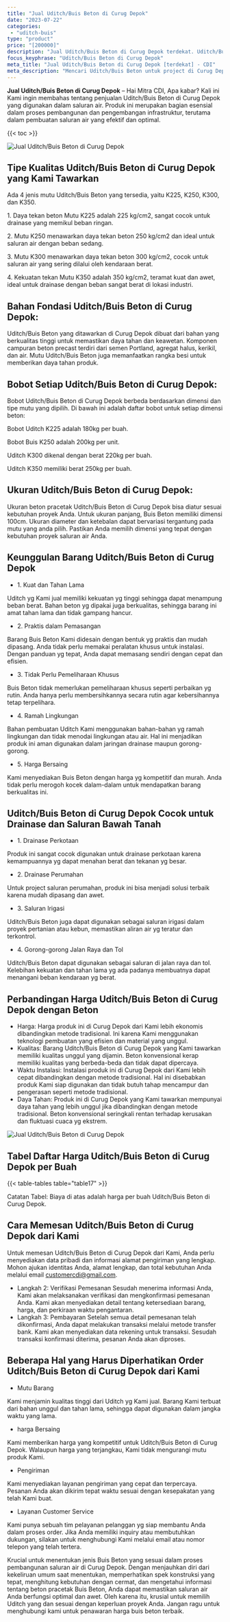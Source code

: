 ```yaml
---
title: "Jual Uditch/Buis Beton di Curug Depok"
date: "2023-07-22"
categories:
 - "uditch-buis"
type: "product"
price: "[200000]"
description: "Jual Uditch/Buis Beton di Curug Depok terdekat. Uditch/Buis Beton ini umumnya diaplikasaikan dalam project konstruksi sebagai drainase yang handal dan awet. Hubungi kami untuk mendapatkan lebih lanjut."
focus_keyphrase: "Uditch/Buis Beton di Curug Depok"
meta_title: "Jual Uditch/Buis Beton di Curug Depok [terdekat] - CDI"
meta_description: "Mencari Uditch/Buis Beton untuk project di Curug Depok? Kami menawarkan Uditch/Buis Beton yang berkualitas untuk infrastruktur saluran pembuangan. Segera dapatkan penawaran terbaik sekarang."
---
```


**Jual Uditch/Buis Beton di Curug Depok** – Hai Mitra CDI, Apa kabar? Kali ini Kami ingin membahas tentang penjualan Uditch/Buis Beton di Curug Depok yang digunakan dalam saluran air. Produk ini merupakan bagian esensial dalam proses pembangunan dan pengembangan infrastruktur, terutama dalam pembuatan saluran air yang efektif dan optimal.

{{< toc >}}

![Jual Uditch/Buis Beton di Curug Depok](/images/uditch-buis/uditch-beton-14.jpg)

## Tipe Kualitas Uditch/Buis Beton di Curug Depok yang Kami Tawarkan

Ada 4 jenis mutu Uditch/Buis Beton yang tersedia, yaitu K225, K250, K300, dan K350.

1\. Daya tekan beton Mutu K225 adalah 225 kg/cm2, sangat cocok untuk drainase yang memikul beban ringan.

2\. Mutu K250 menawarkan daya tekan beton 250 kg/cm2 dan ideal untuk saluran air dengan beban sedang.

3\. Mutu K300 menawarkan daya tekan beton 300 kg/cm2, cocok untuk saluran air yang sering dilalui oleh kendaraan berat.

4\. Kekuatan tekan Mutu K350 adalah 350 kg/cm2, teramat kuat dan awet, ideal untuk drainase dengan beban sangat berat di lokasi industri.

## Bahan Fondasi Uditch/Buis Beton di Curug Depok:

Uditch/Buis Beton yang ditawarkan di Curug Depok dibuat dari bahan yang berkualitas tinggi untuk memastikan daya tahan dan keawetan. Komponen campuran beton precast terdiri dari semen Portland, agregat halus, kerikil, dan air. Mutu Uditch/Buis Beton juga memanfaatkan rangka besi untuk memberikan daya tahan produk.

## Bobot Setiap Uditch/Buis Beton di Curug Depok:

Bobot Uditch/Buis Beton di Curug Depok berbeda berdasarkan dimensi dan tipe mutu yang dipilih. Di bawah ini adalah daftar bobot untuk setiap dimensi beton:

Bobot Uditch K225 adalah 180kg per buah.

Bobot Buis K250 adalah 200kg per unit.

Uditch K300 dikenal dengan berat 220kg per buah.

Uditch K350 memiliki berat 250kg per buah.

## Ukuran Uditch/Buis Beton di Curug Depok:

Ukuran beton pracetak Uditch/Buis Beton di Curug Depok bisa diatur sesuai kebutuhan proyek Anda. Untuk ukuran panjang, Buis Beton memiliki dimensi 100cm. Ukuran diameter dan ketebalan dapat bervariasi tergantung pada mutu yang anda pilih. Pastikan Anda memilih dimensi yang tepat dengan kebutuhan proyek saluran air Anda.

## Keunggulan Barang Uditch/Buis Beton di Curug Depok

*   1\. Kuat dan Tahan Lama

Uditch yg Kami jual memiliki kekuatan yg tinggi sehingga dapat menampung beban berat. Bahan beton yg dipakai juga berkualitas, sehingga barang ini amat tahan lama dan tidak gampang hancur.
*   2\. Praktis dalam Pemasangan

Barang Buis Beton Kami didesain dengan bentuk yg praktis dan mudah dipasang. Anda tidak perlu memakai peralatan khusus untuk instalasi. Dengan panduan yg tepat, Anda dapat memasang sendiri dengan cepat dan efisien.
*   3\. Tidak Perlu Pemeliharaan Khusus

Buis Beton tidak memerlukan pemeliharaan khusus seperti perbaikan yg rutin. Anda hanya perlu membersihkannya secara rutin agar kebersihannya tetap terpelihara.
*   4\. Ramah Lingkungan

Bahan pembuatan Uditch Kami menggunakan bahan-bahan yg ramah lingkungan dan tidak menodai lingkungan atau air. Hal ini menjadikan produk ini aman digunakan dalam jaringan drainase maupun gorong-gorong.
*   5\. Harga Bersaing

Kami menyediakan Buis Beton dengan harga yg kompetitif dan murah. Anda tidak perlu merogoh kocek dalam-dalam untuk mendapatkan barang berkualitas ini.

## Uditch/Buis Beton di Curug Depok Cocok untuk Drainase dan Saluran Bawah Tanah

*   1\. Drainase Perkotaan

Produk ini sangat cocok digunakan untuk drainase perkotaan karena kemampuannya yg dapat menahan berat dan tekanan yg besar.
*   2\. Drainase Perumahan

Untuk project saluran perumahan, produk ini bisa menjadi solusi terbaik karena mudah dipasang dan awet.
*   3\. Saluran Irigasi

Uditch/Buis Beton juga dapat digunakan sebagai saluran irigasi dalam proyek pertanian atau kebun, memastikan aliran air yg teratur dan terkontrol.
*   4\. Gorong-gorong Jalan Raya dan Tol

Uditch/Buis Beton dapat digunakan sebagai saluran di jalan raya dan tol. Kelebihan kekuatan dan tahan lama yg ada padanya membuatnya dapat menangani beban kendaraan yg berat.

## Perbandingan Harga Uditch/Buis Beton di Curug Depok dengan Beton

*   Harga: Harga produk ini di Curug Depok dari Kami lebih ekonomis dibandingkan metode tradisional. Ini karena Kami menggunakan teknologi pembuatan yang efisien dan material yang unggul.
*   Kualitas: Barang Uditch/Buis Beton di Curug Depok yang Kami tawarkan memiliki kualitas unggul yang dijamin. Beton konvensional kerap memiliki kualitas yang berbeda-beda dan tidak dapat dipercaya.
*   Waktu Instalasi: Instalasi produk ini di Curug Depok dari Kami lebih cepat dibandingkan dengan metode tradisional. Hal ini disebabkan produk Kami siap digunakan dan tidak butuh tahap mencampur dan pengerasan seperti metode tradisional.
*   Daya Tahan: Produk ini di Curug Depok yang Kami tawarkan mempunyai daya tahan yang lebih unggul jika dibandingkan dengan metode tradisional. Beton konvensional seringkali rentan terhadap kerusakan dan fluktuasi cuaca yg ekstrem.

![Jual Uditch/Buis Beton di Curug Depok](/images/uditch-buis/buis-beton-29.jpg)

## Tabel Daftar Harga Uditch/Buis Beton di Curug Depok per Buah

{{< table-tables table="table17" >}}

Catatan Tabel: Biaya di atas adalah harga per buah Uditch/Buis Beton di Curug Depok.

## Cara Memesan Uditch/Buis Beton di Curug Depok dari Kami

Untuk memesan Uditch/Buis Beton di Curug Depok dari Kami, Anda perlu menyediakan data pribadi dan informasi alamat pengiriman yang lengkap. Mohon ajukan identitas Anda, alamat lengkap, dan total kebutuhan Anda melalui email customercdi@gmail.com.
*   Langkah 2: Verifikasi Pemesanan
Sesudah menerima informasi Anda, Kami akan melaksanakan verifikasi dan mengkonfirmasi pemesanan Anda. Kami akan menyediakan detail tentang ketersediaan barang, harga, dan perkiraan waktu pengantaran.
*   Langkah 3: Pembayaran
Setelah semua detail pemesanan telah dikonfirmasi, Anda dapat melakukan transaksi melalui metode transfer bank. Kami akan menyediakan data rekening untuk transaksi. Sesudah transaksi konfirmasi diterima, pesanan Anda akan diproses.

## Beberapa Hal yang Harus Diperhatikan Order Uditch/Buis Beton di Curug Depok dari Kami

*   Mutu Barang

Kami menjamin kualitas tinggi dari Uditch yg Kami jual. Barang Kami terbuat dari bahan unggul dan tahan lama, sehingga dapat digunakan dalam jangka waktu yang lama.
*   harga Bersaing

Kami memberikan harga yang kompetitif untuk Uditch/Buis Beton di Curug Depok. Walaupun harga yang terjangkau, Kami tidak mengurangi mutu produk Kami.
*   Pengiriman

Kami menyediakan layanan pengiriman yang cepat dan terpercaya. Pesanan Anda akan dikirim tepat waktu sesuai dengan kesepakatan yang telah Kami buat.
*   Layanan Customer Service

Kami punya sebuah tim pelayanan pelanggan yg siap membantu Anda dalam proses order. Jika Anda memiliki inquiry atau membutuhkan dukungan, silakan untuk menghubungi Kami melalui email atau nomor telepon yang telah tertera.

Krucial untuk menentukan jenis Buis Beton yang sesuai dalam proses pembangunan saluran air di Curug Depok. Dengan menjauhkan diri dari kekeliruan umum saat menentukan, memperhatikan spek konstruksi yang tepat, menghitung kebutuhan dengan cermat, dan mengetahui informasi tentang beton pracetak Buis Beton, Anda dapat memastikan saluran air Anda berfungsi optimal dan awet. Oleh karena itu, krusial untuk memilih Uditch yang dan sesuai dengan keperluan proyek Anda. Jangan ragu untuk menghubungi kami untuk penawaran harga buis beton terbaik.